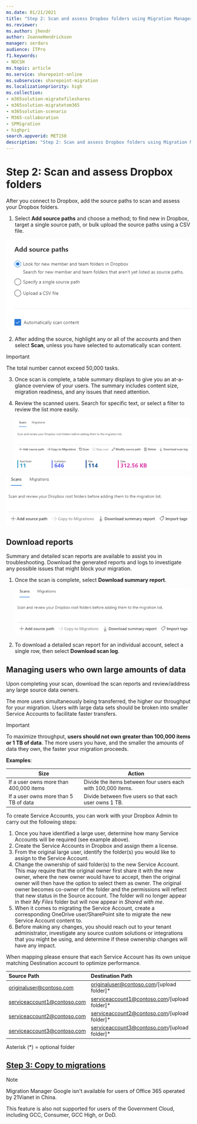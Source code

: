 ```yaml
---
ms.date: 01/21/2021
title: "Step 2: Scan and assess Dropbox folders using Migration Manager"
ms.reviewer:
ms.author: jhendr
author: JoanneHendrickson
manager: serdars
audience: ITPro
f1.keywords:
- NOCSH
ms.topic: article
ms.service: sharepoint-online
ms.subservice: sharepoint-migration
ms.localizationpriority: high
ms.collection:
- m365solution-migratefileshares
- m365solution-migratetom365
- m365solution-scenario
- M365-collaboration
- SPMigration
- highpri
search.appverid: MET150
description: "Step 2: Scan and assess Dropbox folders using Migration Manager."
---
```


# Step 2: Scan and assess Dropbox folders

After you connect to Dropbox, add the source paths to scan and assess your Dropbox folders. 

1. Select **Add source paths** and choose a method; to find new in Dropbox, target a single source path, or bulk upload the source paths using a CSV file.

![add source paths manually in Dropbox](media/mm-dropbox-add-source-auto-scan.png)

2. After adding the source, highlight any or all of the accounts and then select **Scan**, unless you have selected to automatically scan content.

>[!Important]
> The total number cannot exceed 50,000 tasks.

3. Once scan is complete, a table summary displays to give you an at-a-glance overview of your users. The summary includes content size, migration readiness, and any issues that need attention. 
4. Review the scanned users. Search for specific text, or select a filter to review the list more easily.

   ![Summary of scanned dropbox folders](media/mm-dropbox-scan-summary.png)


![download summary reports for dropbox](media/mm-dropbox-summary-report-menu.png)


## Download reports

Summary and detailed scan reports are available to assist you in troubleshooting. Download the generated reports and logs to investigate any possible issues that might block your migration.

1. Once the scan is complete, select **Download summary report**.

   ![download summary reports for dropbox](media/mm-dropbox-summary-report-menu.png)

2. To download a detailed scan report for an individual account, select a single row, then select **Download scan log**.   </br>

## Managing users who own large amounts of data

Upon completing your scan, download the scan reports and review/address any large source data owners.

The more users simultaneously being transferred, the higher our throughput for your migration. Users with large data sets should be broken into smaller Service Accounts to facilitate faster transfers.

> [!IMPORTANT]
> To maximize throughput, **users should not own greater than 100,000 items or 1 TB of data**. The more users you have, and the smaller the amounts of data they own, the faster your migration proceeds.

**Examples**:

|Size|Action|
|---|---|
|If a user owns more than 400,000 items|Divide the items between four users each with 100,000 items.|
|If a user owns more than 5 TB of data|Divide between five users so that each user owns 1 TB. |

To create Service Accounts, you can work with your Dropbox Admin to carry out the following steps:

1. Once you have identified a large user, determine how many Service Accounts will be required (see example above).
2. Create the Service Accounts in Dropbox and assign them a license.
3. From the original large user, identify the folder(s) you would like to assign to the Service Account.
4. Change the ownership of said folder(s) to the new Service Account. This may require that the original owner first share it with the new owner, where the new owner would have to accept, then the original owner will then have the option to select them as owner. The original owner becomes co-owner of the folder and the permissions will reflect that new status in the Source account. The folder will no longer appear in their *My Files* folder but will now appear in *Shared with me*.
5. When it comes to migrating the Service Account, create a corresponding OneDrive user/SharePoint site to migrate the new Service Account content to.
6. Before making any changes, you should reach out to your tenant administrator, investigate any source custom solutions or integrations that you might be using, and determine if these ownership changes will have any impact.

When mapping please ensure that each Service Account has its own unique matching Destination account to optimize performance.

|Source Path|Destination Path |
|:-----|:-----|
|originaluser@contoso.com | originaluser@contoso.com/[upload folder]\* |
|serviceaccount1@contoso.com |serviceaccount1@contoso.com/[upload folder]\* |
|serviceaccount2@contoso.com |serviceaccount2@contoso.com/[upload folder]\* |
|serviceaccount3@contoso.com | serviceaccount3@contoso.com/[upload folder]\* |

Asterisk (\*) = optional folder

## [**Step 3: Copy to migrations**](mm-dropbox-step3-copy-to-migrations.md)

> [!NOTE]
> Migration Manager Google isn't available for users of Office 365 operated by 21Vianet in China.
>
> This feature is also not supported for users of the Government Cloud, including GCC, Consumer, GCC High, or DoD.

